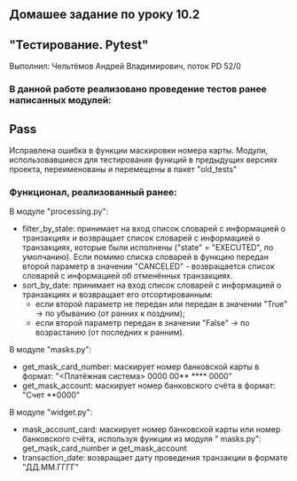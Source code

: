 ## Домашее задание по уроку 10.2

## "Тестирование. Pytest"

Выполнил: Чельтёмов Андрей Владимирович, поток PD 52/0

### В данной работе реализовано проведение тестов ранее написанных модулей:

## Pass
Исправлена ошибка в функции маскировки номера карты.
Модули, использовавшиеся для тестирования функций в предыдущих версиях проекта, переименованы и перемещены в пакет "old_tests"

### Функционал, реализованный ранее:

В модуле "processing.py":

* filter_by_state: принимает на вход список словарей с информацией о транзакциях и возвращает список словарей с
  информацией о транзакциях, которые были исполнены ("state" = "EXECUTED", по умолчанию). Если помимо списка словарей в
  функцию передан второй параметр в значении "CANCELED" - возвращается список словарей с информацией об отменённых
  транзакциях.
* sort_by_date: принимает на вход список словарей с информацией о транзакциях и возвращает его отсортированным:
    - если второй параметр не передан или передан в значении "True" -> по убыванию (от ранних к поздним);
    - если второй параметр передан в значении "False" -> по возрастанию (от последних к ранним).

В модуле "masks.py":

* get_mask_card_number: маскирует номер банковской карты в формат: "<Платёжная система> 0000 00** **** 0000"
* get_mask_account: маскирует номер банковского счёта в формат: "Счет **0000"

В модуле "widget.py":

* mask_account_card: маскирует номер банковской карты или номер банковского счёта, используя функции из модуля "
  masks.py": get_mask_card_number и get_mask_account 
* transaction_date: возвращает дату проведения транзакции в формате "ДД.ММ.ГГГГ"